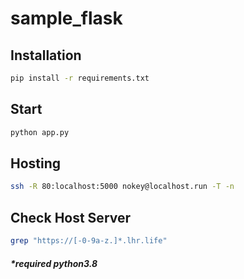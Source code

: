 # sample_flask

## Installation 
```bash
pip install -r requirements.txt 
```

## Start
```bash
python app.py
```
## Hosting
```bash
ssh -R 80:localhost:5000 nokey@localhost.run -T -n
```

## Check Host Server
```bash
grep "https://[-0-9a-z.]*.lhr.life"
```

##### *required python3.8